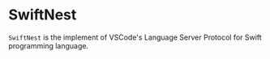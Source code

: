 # SwiftNest

`SwiftNest` is the implement of VSCode's Language Server Protocol for Swift programming language.